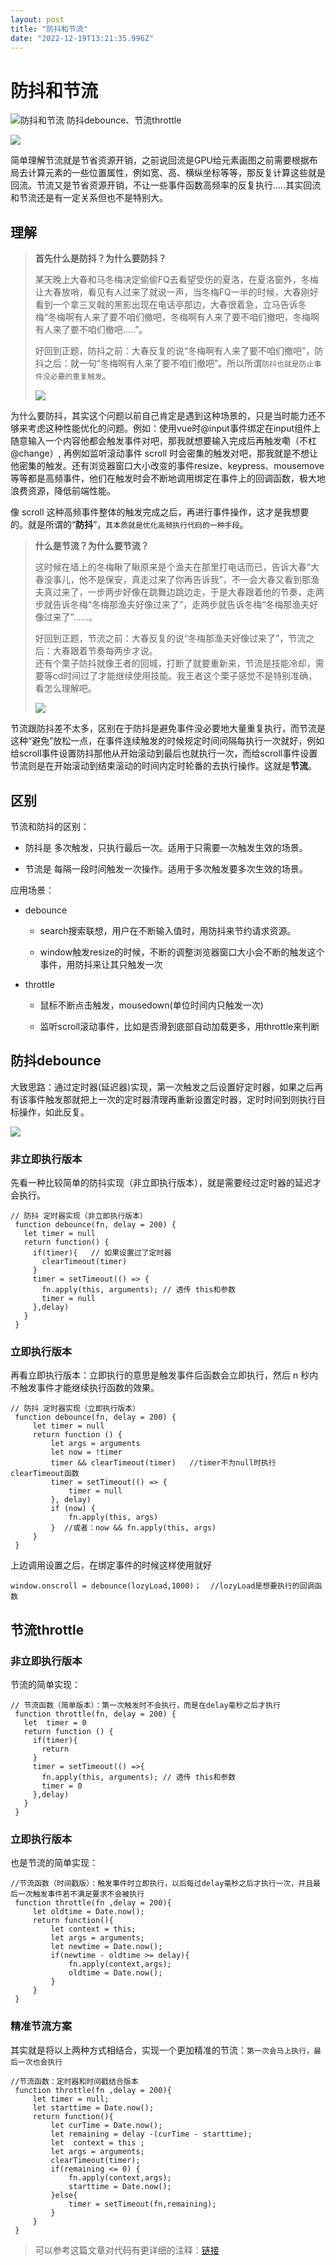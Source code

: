 ```yaml
---
layout: post
title: "防抖和节流"
date: "2022-12-19T13:21:35.996Z"
---
```

防抖和节流
=====

![防抖和节流](https://img2023.cnblogs.com/blog/2521867/202212/2521867-20221219132020978-89211766.png) 防抖debounce、节流throttle

![](https://img2023.cnblogs.com/blog/2521867/202212/2521867-20221219125225127-872547171.jpg)

简单理解节流就是节省资源开销，之前说回流是GPU给元素画图之前需要根据布局去计算元素的一些位置属性，例如宽、高、横纵坐标等等，那反复计算这些就是回流。节流又是节省资源开销，不让一些事件函数高频率的反复执行.....其实回流和节流还是有一定关系但也不是特别大。

理解
--

> **首先什么是防抖？为什么要防抖？**
> 
> 某天晚上大春和马冬梅决定偷偷FQ去看望受伤的夏洛，在夏洛窗外，冬梅让大春放哨，看见有人过来了就说一声，当冬梅FQ一半的时候，大春刚好看到一个拿三叉戟的黑影出现在电话亭那边，大春很着急，立马告诉冬梅“冬梅啊有人来了要不咱们撤吧，冬梅啊有人来了要不咱们撤吧，冬梅啊有人来了要不咱们撤吧.....”。
> 
> 好回到正题，防抖之前：大春反复的说“冬梅啊有人来了要不咱们撤吧”，防抖之后：就一句“冬梅啊有人来了要不咱们撤吧”。所以所谓`防抖也就是防止事件没必要的重复触发`。
> 
> ![](https://img2023.cnblogs.com/blog/2521867/202212/2521867-20221219124851953-1401090506.png)

为什么要防抖，其实这个问题以前自己肯定是遇到这种场景的，只是当时能力还不够来考虑这种性能优化的问题。例如：使用vue时@input事件绑定在input组件上随意输入一个内容他都会触发事件对吧，那我就想要输入完成后再触发嘞（不杠@change）, 再例如监听滚动事件 scroll 时会密集的触发对吧，那我就是不想让他密集的触发。还有浏览器窗口大小改变的事件resize、keypress、mousemove等等都是高频事件，他们在触发时会不断地调用绑定在事件上的回调函数，极大地浪费资源，降低前端性能。

像 scroll 这种高频事件整体的触发完成之后，再进行事件操作，这才是我想要的。就是所谓的“**防抖**”，`其本质就是优化高频执行代码的一种手段`。

> **什么是节流？为什么要节流？**
> 
> 这时候在墙上的冬梅瞅了瞅原来是个渔夫在那里打电话而已，告诉大春“大春没事儿，他不是保安，真走过来了你再告诉我”，不一会大春又看到那渔夫真过来了，一步两步好像在跳舞边跳边走，于是大春跟着他的节奏，走两步就告诉冬梅“冬梅那渔夫好像过来了”，走两步就告诉冬梅“冬梅那渔夫好像过来了”......。
> 
> 好回到正题，节流之前：大春反复的说“冬梅那渔夫好像过来了”，节流之后：大春跟着节奏每两步才说。  
> 还有个栗子防抖就像王者的回城，打断了就要重新来，节流是技能冷却，需要等cd时间过了才能继续使用技能。我王者这个栗子感觉不是特别准确，看怎么理解吧。
> 
> ![](https://img2023.cnblogs.com/blog/2521867/202212/2521867-20221219124915434-517312301.png)

节流跟防抖差不太多，区别在于防抖是避免事件没必要地大量重复执行，而节流是这种“避免”放松一点，在事件连续触发的时候规定时间间隔每执行一次就好，例如给scroll事件设置防抖那他从开始滚动到最后也就执行一次，而给scroll事件设置节流则是在开始滚动到结束滚动的时间内定时轮番的去执行操作。这就是**节流**。

区别
--

节流和防抖的区别：

*   防抖是 多次触发，只执行最后一次。适用于只需要一次触发生效的场景。
    
*   节流是 每隔一段时间触发一次操作。适用于多次触发要多次生效的场景。
    

应用场景：

*   debounce
    
    *   search搜索联想，用户在不断输入值时，用防抖来节约请求资源。
        
    *   window触发resize的时候，不断的调整浏览器窗口大小会不断的触发这个事件，用防抖来让其只触发一次
        
*   throttle
    
    *   鼠标不断点击触发，mousedown(单位时间内只触发一次)
        
    *   监听scroll滚动事件，比如是否滑到底部自动加载更多，用throttle来判断
        

防抖debounce
----------

大致思路：通过定时器(延迟器)实现，第一次触发之后设置好定时器，如果之后再有该事件触发那就把上一次的定时器清理再重新设置定时器，定时时间到则执行目标操作，如此反复。

![](https://img2023.cnblogs.com/blog/2521867/202212/2521867-20221219124930933-1575890391.png)

### 非立即执行版本

先看一种比较简单的防抖实现（非立即执行版本），就是需要经过定时器的延迟才会执行。

    // 防抖 定时器实现（非立即执行版本）
     function debounce(fn, delay = 200) {
       let timer = null
       return function() {
         if(timer){   // 如果设置过了定时器
           clearTimeout(timer)
         }
         timer = setTimeout(() => {
           fn.apply(this, arguments); // 透传 this和参数
           timer = null
         },delay)
       }
     }

### 立即执行版本

再看立即执行版本：立即执行的意思是触发事件后函数会立即执行，然后 n 秒内不触发事件才能继续执行函数的效果。

    // 防抖 定时器实现（立即执行版本）
     function debounce(fn, delay = 200) {
         let timer = null
         return function () {
             let args = arguments
             let now = !timer
             timer && clearTimeout(timer)   //timer不为null时执行clearTimeout函数
             timer = setTimeout(() => {
                 timer = null
             }, delay)
             if (now) {   
                 fn.apply(this, args)
             }  //或者：now && fn.apply(this, args)
         }
     }

上边调用设置之后，在绑定事件的时候这样使用就好

    window.onscroll = debounce(lozyLoad,1000)；  //lozyLoad是想要执行的回调函数

节流throttle
----------

### 非立即执行版本

节流的简单实现：

    // 节流函数（简单版本）：第一次触发时不会执行，而是在delay毫秒之后才执行
     function throttle(fn, delay = 200) {
       let  timer = 0
       return function () {
         if(timer){
           return
         }
         timer = setTimeout(() =>{
           fn.apply(this, arguments); // 透传 this和参数
           timer = 0
         },delay)
       }
     }

### 立即执行版本

也是节流的简单实现：

    //节流函数（时间戳版）：触发事件时立即执行，以后每过delay毫秒之后才执行一次，并且最后一次触发事件若不满足要求不会被执行
     function throttle(fn ,delay = 200){
         let oldtime = Date.now();
         return function(){
             let context = this;
             let args = arguments;
             let newtime = Date.now();
             if(newtime - oldtime >= delay){
                 fn.apply(context,args);
                 oldtime = Date.now();
             }
         }
     }

### 精准节流方案

其实就是将以上两种方式相结合，实现一个更加精准的节流：`第一次会马上执行，最后一次也会执行`

    //节流函数：定时器和时间戳结合版本
     function throttle(fn ,delay = 200){
         let timer = null;
         let starttime = Date.now();
         return function(){
             let curTime = Date.now();
             let remaining = delay -(curTime - starttime);
             let  context = this ;
             let args = arguments;
             clearTimeout(timer);
             if(remaining <= 0) {
                 fn.apply(context,args);
                 starttime = Date.now();
             }else{
                 timer = setTimeout(fn,remaining);
             }
         }
     }

> 可以参考这篇文章对代码有更详细的注释：[链接](https://juejin.cn/post/7040633388625035272#heading-7)